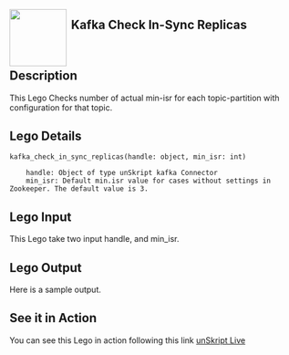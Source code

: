 [<img align="left" src="https://unskript.com/assets/favicon.png" width="100" height="100" style="padding-right: 5px">](https://unskript.com/assets/favicon.png) 
<h2>Kafka Check In-Sync Replicas</h2>

<br>

## Description
This Lego Checks number of actual min-isr for each topic-partition with configuration for that topic.


## Lego Details

    kafka_check_in_sync_replicas(handle: object, min_isr: int)

        handle: Object of type unSkript kafka Connector
        min_isr: Default min.isr value for cases without settings in Zookeeper. The default value is 3.

## Lego Input
This Lego take two input handle, and min_isr.

## Lego Output
Here is a sample output.


## See it in Action

You can see this Lego in action following this link [unSkript Live](https://us.app.unskript.io)